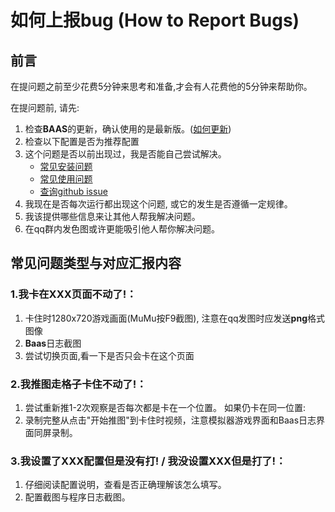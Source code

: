 # 如何上报bug (How to Report Bugs)
## 前言
在提问题之前至少花费5分钟来思考和准备,才会有人花费他的5分钟来帮助你。

在提问题前, 请先:

1. 检查**BAAS**的更新，确认使用的是最新版。([如何更新](/usage_doc/update.md))
2. 检查以下配置是否为推荐配置
3. 这个问题是否以前出现过，我是否能自己尝试解决。
   - [常见安装问题](/usage_doc/install/Windows#问题解答)
   - [常见使用问题]()
   - [查询github issue](https://github.com/pur1fying/blue_archive_auto_script/issues)
4. 我现在是否每次运行都出现这个问题, 或它的发生是否遵循一定规律。
5. 我该提供哪些信息来让其他人帮我解决问题。
6. 在qq群内发色图或许更能吸引他人帮你解决问题。
## 常见问题类型与对应汇报内容
### 1.我卡在XXX页面不动了!：
1. 卡住时1280x720游戏画面(MuMu按F9截图), 注意在qq发图时应发送**png**格式图像
2. **Baas**日志截图
3. 尝试切换页面,看一下是否只会卡在这个页面
### 2.我推图走格子卡住不动了!：
1. 尝试重新推1-2次观察是否每次都是卡在一个位置。
如果仍卡在同一位置:
2. 录制完整从点击"开始推图"到卡住时视频，注意模拟器游戏界面和Baas日志界面同屏录制。
### 3.我设置了XXX配置但是没有打! / 我没设置XXX但是打了!：
1. 仔细阅读配置说明，查看是否正确理解该怎么填写。
2. 配置截图与程序日志截图。 